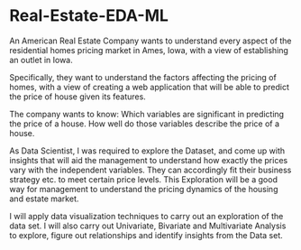 # Real-Estate-EDA-ML
An American Real Estate Company wants to understand every aspect of the residential homes pricing market  in Ames, Iowa, with a view of establishing an outlet in Iowa.

Specifically, they want to understand the factors affecting the pricing of homes, with a view of creating a web application that will be able to predict the price of house given its features.

The company wants to know:
Which variables are significant in predicting the price of a house.
How well do those variables describe the price of a house.

As Data Scientist, I was required to explore the Dataset, and come up with insights that will aid the management to understand how exactly the prices vary with the independent variables. They can accordingly fit their business strategy etc. to meet certain price levels. This Exploration will be a good way for management to understand the pricing dynamics of the housing and estate  market.


I will apply data visualization techniques to carry out an exploration of the data set. I will also carry out Univariate, Bivariate and Multivariate Analysis to explore, figure out relationships and identify insights from the Data set.
